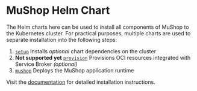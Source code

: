 # MuShop Helm Chart

The Helm charts here can be used to install all components of MuShop to the Kubernetes cluster.
For practical purposes, multiple charts are used to separate installation into the following steps:

1. [`setup`](#setup) Installs _optional_ chart dependencies on the cluster 
1. **Not supported yet**  [`provision`](#provision) Provisions OCI resources integrated with Service Broker _(optional)_
1. [`mushop`](#installation) Deploys the MuShop application runtime


Visit the [documentation](https://pgressa.github.io/oraclecloud-cloudnative/quickstart/helm/) for detailed installation instructions.
